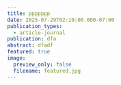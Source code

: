 ```yaml
---
title: ppppppp
date: 2025-07-29T02:19:00.000-07:00
publication_types:
  - article-journal
publication: dfa
abstract: dfadf
featured: true
image:
  preview_only: false
  filename: featured.jpg
---
```

